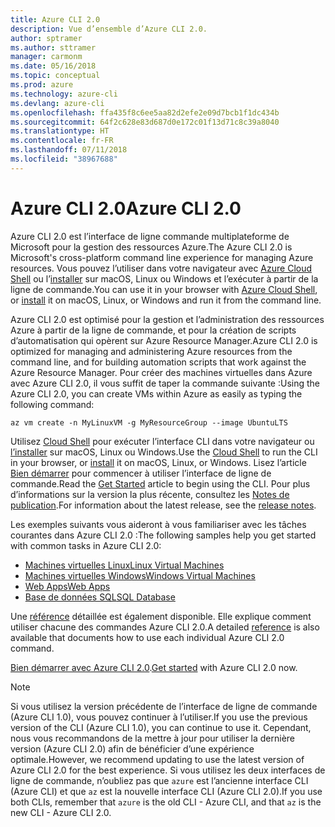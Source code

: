 ```yaml
---
title: Azure CLI 2.0
description: Vue d’ensemble d’Azure CLI 2.0.
author: sptramer
ms.author: sttramer
manager: carmonm
ms.date: 05/16/2018
ms.topic: conceptual
ms.prod: azure
ms.technology: azure-cli
ms.devlang: azure-cli
ms.openlocfilehash: ffa435f8c6ee5aa82d2efe2e09d7bcb1f1dc434b
ms.sourcegitcommit: 64f2c628e83d687d0e172c01f13d71c8c39a8040
ms.translationtype: HT
ms.contentlocale: fr-FR
ms.lasthandoff: 07/11/2018
ms.locfileid: "38967688"
---
```

# <a name="azure-cli-20"></a><span data-ttu-id="78707-103">Azure CLI 2.0</span><span class="sxs-lookup"><span data-stu-id="78707-103">Azure CLI 2.0</span></span>

<span data-ttu-id="78707-104">Azure CLI 2.0 est l’interface de ligne commande multiplateforme de Microsoft pour la gestion des ressources Azure.</span><span class="sxs-lookup"><span data-stu-id="78707-104">The Azure CLI 2.0 is Microsoft's cross-platform command line experience for managing Azure resources.</span></span>
<span data-ttu-id="78707-105">Vous pouvez l’utiliser dans votre navigateur avec [Azure Cloud Shell](/azure/cloud-shell/overview) ou l’[installer](install-azure-cli.md) sur macOS, Linux ou Windows et l’exécuter à partir de la ligne de commande.</span><span class="sxs-lookup"><span data-stu-id="78707-105">You can use it in your browser with [Azure Cloud Shell](/azure/cloud-shell/overview), or [install](install-azure-cli.md) it on macOS, Linux, or Windows and run it from the command line.</span></span>

<span data-ttu-id="78707-106">Azure CLI 2.0 est optimisé pour la gestion et l’administration des ressources Azure à partir de la ligne de commande, et pour la création de scripts d’automatisation qui opèrent sur Azure Resource Manager.</span><span class="sxs-lookup"><span data-stu-id="78707-106">Azure CLI 2.0 is optimized for managing and administering Azure resources from the command line, and for building automation scripts that work against the Azure Resource Manager.</span></span> <span data-ttu-id="78707-107">Pour créer des machines virtuelles dans Azure avec Azure CLI 2.0, il vous suffit de taper la commande suivante :</span><span class="sxs-lookup"><span data-stu-id="78707-107">Using the Azure CLI 2.0, you can create VMs within Azure as easily as typing the following command:</span></span>

```azurecli-interactive
az vm create -n MyLinuxVM -g MyResourceGroup --image UbuntuLTS
```

<span data-ttu-id="78707-108">Utilisez [Cloud Shell](/azure/cloud-shell/overview) pour exécuter l’interface CLI dans votre navigateur ou [l’installer](install-azure-cli.md) sur macOS, Linux ou Windows.</span><span class="sxs-lookup"><span data-stu-id="78707-108">Use the [Cloud Shell](/azure/cloud-shell/overview) to run the CLI in your browser, or [install](install-azure-cli.md) it on macOS, Linux, or Windows.</span></span>
<span data-ttu-id="78707-109">Lisez l’article [Bien démarrer](get-started-with-azure-cli.md) pour commencer à utiliser l’interface de ligne de commande.</span><span class="sxs-lookup"><span data-stu-id="78707-109">Read the [Get Started](get-started-with-azure-cli.md) article to begin using the CLI.</span></span>
<span data-ttu-id="78707-110">Pour plus d’informations sur la version la plus récente, consultez les [Notes de publication](release-notes-azure-cli.md).</span><span class="sxs-lookup"><span data-stu-id="78707-110">For information about the latest release, see the [release notes](release-notes-azure-cli.md).</span></span>

<span data-ttu-id="78707-111">Les exemples suivants vous aideront à vous familiariser avec les tâches courantes dans Azure CLI 2.0 :</span><span class="sxs-lookup"><span data-stu-id="78707-111">The following samples help you get started with common tasks in Azure CLI 2.0:</span></span>

- [<span data-ttu-id="78707-112">Machines virtuelles Linux</span><span class="sxs-lookup"><span data-stu-id="78707-112">Linux Virtual Machines</span></span>](/azure/virtual-machines/virtual-machines-linux-cli-samples?toc=%2fcli%2fazure%2ftoc.json&bc=%2fcli%2fazure%2fbreadcrumb%2ftoc.json)
- [<span data-ttu-id="78707-113">Machines virtuelles Windows</span><span class="sxs-lookup"><span data-stu-id="78707-113">Windows Virtual Machines</span></span>](/azure/virtual-machines/virtual-machines-windows-cli-samples?toc=%2fcli%2fazure%2ftoc.json&bc=%2fcli%2fazure%2fbreadcrumb%2ftoc.json)
- [<span data-ttu-id="78707-114">Web Apps</span><span class="sxs-lookup"><span data-stu-id="78707-114">Web Apps</span></span>](/azure/app-service-web/app-service-cli-samples?toc=%2fcli%2fazure%2ftoc.json&bc=%2fcli%2fazure%2fbreadcrumb%2ftoc.json)
- [<span data-ttu-id="78707-115">Base de données SQL</span><span class="sxs-lookup"><span data-stu-id="78707-115">SQL Database</span></span>](/azure/sql-database/sql-database-cli-samples?toc=%2fcli%2fazure%2ftoc.json&bc=%2fcli%2fazure%2fbreadcrumb%2ftoc.json)

<span data-ttu-id="78707-116">Une [référence](/cli/azure/reference-index) détaillée est également disponible. Elle explique comment utiliser chacune des commandes Azure CLI 2.0.</span><span class="sxs-lookup"><span data-stu-id="78707-116">A detailed [reference](/cli/azure/reference-index) is also available that documents how to use each individual Azure CLI 2.0 command.</span></span>

<span data-ttu-id="78707-117">[Bien démarrer avec Azure CLI 2.0](get-started-with-azure-cli.md).</span><span class="sxs-lookup"><span data-stu-id="78707-117">[Get started](get-started-with-azure-cli.md) with Azure CLI 2.0 now.</span></span>

> [!NOTE]
> <span data-ttu-id="78707-118">Si vous utilisez la version précédente de l’interface de ligne de commande (Azure CLI 1.0), vous pouvez continuer à l’utiliser.</span><span class="sxs-lookup"><span data-stu-id="78707-118">If you use the previous version of the CLI (Azure CLI 1.0), you can continue to use it.</span></span>
> <span data-ttu-id="78707-119">Cependant, nous vous recommandons de la mettre à jour pour utiliser la dernière version (Azure CLI 2.0) afin de bénéficier d’une expérience optimale.</span><span class="sxs-lookup"><span data-stu-id="78707-119">However, we recommend updating to use the latest version of Azure CLI 2.0 for the best experience.</span></span>
> <span data-ttu-id="78707-120">Si vous utilisez les deux interfaces de ligne de commande, n’oubliez pas que `azure` est l’ancienne interface CLI (Azure CLI) et que `az` est la nouvelle interface CLI (Azure CLI 2.0).</span><span class="sxs-lookup"><span data-stu-id="78707-120">If you use both CLIs, remember that `azure` is the old CLI - Azure CLI, and that `az` is the new CLI - Azure CLI 2.0.</span></span>
